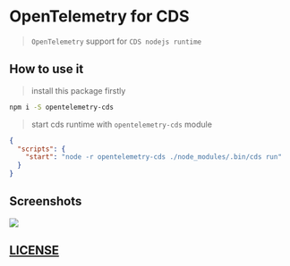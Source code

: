 # OpenTelemetry for CDS

> `OpenTelemetry` support for `CDS nodejs runtime`

## How to use it

> install this package firstly

```bash
npm i -S opentelemetry-cds
```

> start cds runtime with `opentelemetry-cds` module

```json
{
  "scripts": {
    "start": "node -r opentelemetry-cds ./node_modules/.bin/cds run"
  }
}
```


## Screenshots


![](https://res.cloudinary.com/drxgh9gqs/image/upload/c_scale,h_960/v1655551526/%E5%B1%8F%E5%B9%95%E6%88%AA%E5%9B%BE_2022-06-18_192216_g1faje.png)


## [LICENSE](./LICENSE)

